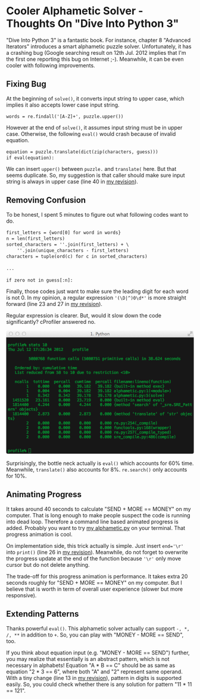 # Cooler Alphametic Solver - Thoughts On "Dive Into Python 3"

"Dive Into Python 3" is a fantastic book.  For instance, chapter 8 "Advanced Iterators" introduces a smart alphametic puzzle solver.  Unfortunately, it has a crashing bug (Google searching result on 12th Jul. 2012 implies that I'm the first one reporting this bug on Internet ;-).  Meanwhile, it can be even cooler with following improvements.

## Fixing Bug

At the beginning of `solve()`, it converts input string to upper case, which implies it also accepts lower case input string.

    words = re.findall('[A-Z]+', puzzle.upper())

However at the end of `solve()`, it assumes input string must be in upper case.  Otherwise, the following `eval()` would crash because of invalid equation.

    equation = puzzle.translate(dict(zip(characters, guess)))
    if eval(equation):

We can insert `upper()` between `puzzle.` and `translate(` here.  But that seems duplicate.  So, my suggestion is that caller should make sure input string is always in upper case (line 40 in [my revision][0]).

## Removing Confusion

To be honest, I spent 5 minutes to figure out what following codes want to do.

    first_letters = {word[0] for word in words}
    n = len(first_letters)
    sorted_characters = ''.join(first_letters) + \
        ''.join(unique_characters - first_letters)
    characters = tuple(ord(c) for c in sorted_characters)

    ...

    if zero not in guess[:n]:

Finally, those codes just want to make sure the leading digit for each word is not 0.  In my opinion, a regular expression `'(\D|^)0\d*'` is more straight forward (line 23 and 27 in [my revision][0]).

Regular expression is clearer.  But, would it slow down the code significantly?  cProfiler answered no.

![profiler](https://github.com/sun-li/alphametic/raw/master/profile.png)

Surprisingly, the bottle neck actually is `eval()` which accounts for 60% time.  Meanwhile, `translate()` also accounts for 8%.  `re.search()` only accounts for 10%.

## Animating Progress

It takes around 40 seconds to calculate "SEND + MORE == MONEY" on my computer.  That is long enough to make people suspect the code is running into dead loop.  Therefore a command line based animated progress is added.  Probably you want to try [my alphametic.py][0] on your terminal.  That progress animation is cool.

On implementation side, this trick actually is simple.  Just insert `end='\r'` into `print()` (line 26 in [my revision][0]).  Meanwhile, do not forget to overwrite the progress update at the end of the function because `'\r'` only move cursor but do not delete anything.

The trade-off for this progress animation is performance.  It takes extra 20 seconds roughly for "SEND + MORE == MONEY" on my computer. But I believe that is worth in term of overall user experience (slower but more responsive).

## Extending Patterns

Thanks powerful `eval()`.  This alphametic solver actually can support `-, *, /, **` in addition to `+`.  So, you can play with "MONEY - MORE == SEND", too.

If you think about equation input (e.g. "MONEY - MORE == SEND") further, you may realize that essentially is an abstract pattern, which is not necessary in alphabets!  Equation "A * B == C" should be as same as equation "2 * 3 == 6", where both "A" and "2" represent same operand.  With a tiny change (line 13 in [my revision][0]), pattern in digits is supported easily.  So, you could check whether there is any solution for pattern "11 * 11 == 121".



[0]: https://github.com/sun-li/alphametic/blob/master/alphametic.py "alphametic.py"
